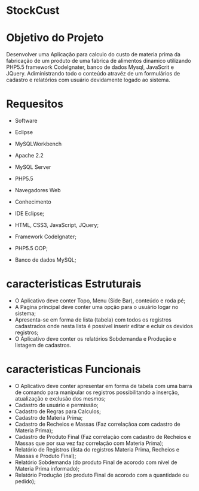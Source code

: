 # StockCust

# Objetivo do Projeto 

Desenvolver uma Aplicação para calculo do custo de materia prima da fabricação de um produto de uma fabrica de alimentos dinamico utilizando PHP5.5 framework CodeIgnater, banco de dados Mysql, JavaScrit e JQuery. 
Adiministrando todo o conteúdo atravéz de um formulários de cadastro e relatórios com usuário devidamente logado ao sistema.

# Requesitos
- Software

 - Eclipse 
 - MySQLWorkbench
 - Apache 2.2
 - MySQL Server
 - PHP5.5
 - Navegadores Web

- Conhecimento

 - IDE Eclipse;
 - HTML, CSS3, JavaScript, JQuery;
 - Framework CodeIgnater;
 - PHP5.5 OOP;
 - Banco de dados MySQL;
 
# caracteristicas Estruturais
- O Aplicativo deve conter  Topo, Menu (Side Bar), conteúdo e roda pé;
- A Pagina principal deve conter uma opção para o usuário logar no sistema;
- Apresenta-se em forma de lista (tabela) com todos os registros cadastrados onde nesta lista é possivel inserir editar e ecluir os devidos registros;
- O Aplicativo deve conter os relatórios Sobdemanda e Produção e listagem de cadastros.

# caracteristicas Funcionais
- O Aplicativo deve conter apresentar em forma de tabela com uma barra de comando para manipular os registros possibilitando a inserção, atualização e exclusão dos mesmos;
- Cadastro de usuário e permissão;
- Cadastro de Regras para Calculos;
- Cadastro de Materia Prima;
- Cadastro de Recheios e Massas (Faz correlaçãoa com cadastro de Materia Prima);
- Cadastro de Produto Final (Faz correlação com cadastro de Recheios e Massas que por sua vez faz correlação com Materia Prima);
- Relatório de Registros (lista do registros Materia Prima, Recheios e Massas e Produto Final);
- Relatório Sobdemanda (do produto Final de acorodo com nível de Materia Prima informado);
- Relatório Produção (do produto Final de acorodo com a quantidade ou pedido);

